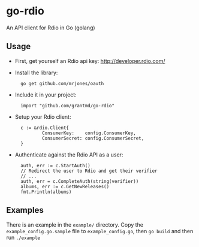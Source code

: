 go-rdio
=======

An API client for Rdio in Go (golang)

Usage
-----

* First, get yourself an Rdio api key: http://developer.rdio.com/

* Install the library:

        go get github.com/mrjones/oauth

* Include it in your project:

        import "github.com/grantmd/go-rdio"

* Setup your Rdio client:

        c := &rdio.Client{
                ConsumerKey:    config.ConsumerKey,
                ConsumerSecret: config.ConsumerSecret,
        }

* Authenticate against the Rdio API as a user:

        auth, err := c.StartAuth()
        // Redirect the user to Rdio and get their verifier
        // ...
        auth, err = c.CompleteAuth(string(verifier))
        albums, err := c.GetNewReleases()
        fmt.Println(albums)

Examples
--------

There is an example in the `example/` directory. Copy the `example_config.go.sample` file to `example_config.go`, then `go build` and then run `./example`

